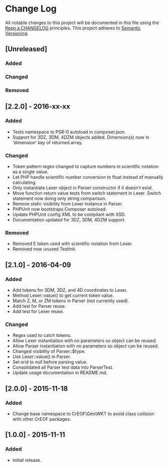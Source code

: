 # Change Log
All notable changes to this project will be documented in this file using the [Keep a CHANGELOG](http://keepachangelog.com/) principles.
This project adheres to [Semantic Versioning](http://semver.org/).

## [Unreleased]
### Added

### Changed

### Removed

## [2.2.0] - 2016-xx-xx
### Added
- Tests namespace to PSR-0 autoload in composer.json.
- Support for 3DZ, 3DM, 4DZM objects added. Dimension(s) now in 'dimension' key of returned array.

### Changed
- Token pattern regex changed to capture numbers in scientific notation as a single value.
- Let PHP handle scientific number conversion to float instead of manually calculating.
- Only instantiate Lexer object in Parser constructor if it doesn't exist.
- Move function return value tests from switch statement in Lexer. Switch statement now doing only string comparison.
- Remove static visibility from Lexer instance in Parser.
- PHPUnit now bootstraps Composer autoload.
- Update PHPUnit config XML to be compliant with XSD.
- Documentation updated for 3DZ, 3DM, 4DZM support.

### Removed
- Removed E token used with scientific notation from Lexer.
- Removed now unused TestInit.

## [2.1.0] - 2016-04-09
### Added
- Add tokens for 3DM, 3DZ, and 4D coordinates to Lexer.
- Method Lexer::value() to get current token value.
- Match Z, M, or ZM tokens in Parser (not currently used).
- Add test for Parser reuse.
- Add test for Lexer reuse.

### Changed
- Regex used to catch tokens.
- Allow Lexer instantiation with no parameters so object can be reused.
- Allow Parser instantiation with no parameters so object can be reused.
- Changed visibility of Parser::$type.
- Use Lexer::value() in Parser.
- Set srid to null before parsing value.
- Consolidated all Parser test data into ParserTest.
- Update usage documentation in README.md.

## [2.0.0] - 2015-11-18
### Added
- Change base namespace to CrEOF\Geo\WKT to avoid class collision with other CrEOF packages.

## [1.0.0] - 2015-11-11
### Added
- Initial release.
